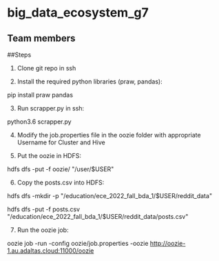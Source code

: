 # big_data_ecosystem_g7

## Team members




##Steps
1. Clone git repo in ssh

2. Install the required python libraries (praw, pandas):

pip install praw pandas

3. Run scrapper.py in ssh:

python3.6 scrapper.py

4. Modify the job.properties file in the oozie folder with appropriate Username for Cluster and Hive

5. Put the oozie in HDFS:

hdfs dfs -put -f oozie/ "/user/$USER"

6. Copy the posts.csv into HDFS:

hdfs dfs -mkdir -p "/education/ece_2022_fall_bda_1/$USER/reddit_data"

hdfs dfs -put -f posts.csv "/education/ece_2022_fall_bda_1/$USER/reddit_data/posts.csv"

7. Run the oozie job:

oozie job -run -config oozie/job.properties -oozie http://oozie-1.au.adaltas.cloud:11000/oozie

